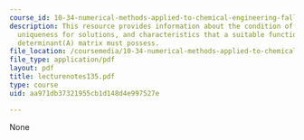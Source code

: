 ```yaml
---
course_id: 10-34-numerical-methods-applied-to-chemical-engineering-fall-2005
description: This resource provides information about the condition of existence and
  uniqueness for solutions, and characteristics that a suitable functional form of
  determinant(A) matrix must possess.
file_location: /coursemedia/10-34-numerical-methods-applied-to-chemical-engineering-fall-2005/aa971db37321955cb1d148d4e997527e_lecturenotes135.pdf
file_type: application/pdf
layout: pdf
title: lecturenotes135.pdf
type: course
uid: aa971db37321955cb1d148d4e997527e

---
```

None